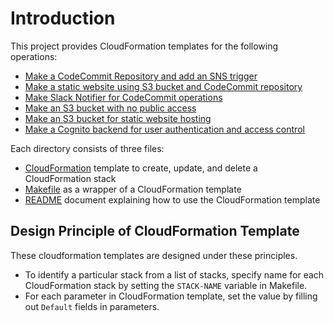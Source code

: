 # Introduction

This project provides CloudFormation templates for the following operations:

- [Make a CodeCommit Repository and add an SNS trigger](codecommit-repo/README.md)
- [Make a static website using S3 bucket and CodeCommit repository](codecommit-s3-static-hosting/README.md)
- [Make Slack Notifier for CodeCommit operations](codecommit-sns-notifier/README.md)
- [Make an S3 bucket with no public access](s3-bucket-no-public-access/README.md)
- [Make an S3 bucket for static website hosting](s3-bucket-static-hosting/README.md)
- [Make a Cognito backend for user authentication and access control](cognito-backend/README.md)

Each directory consists of three files:

- [CloudFormation](https://aws.amazon.com/cloudformation/) template to create, update, and delete a CloudFormation stack
- [Makefile](https://en.wikipedia.org/wiki/Makefile) as a wrapper of a CloudFormation template
- [README](https://en.wikipedia.org/wiki/README) document explaining how to use the CloudFormation template

## Design Principle of CloudFormation Template

These cloudformation templates are designed under these principles.

- To identify a particular stack from a list of stacks, specify name for each CloudFormation stack by setting the `STACK-NAME` variable in Makefile.  
- For each parameter in CloudFormation template, set the value by filling out `Default` fields in parameters.
